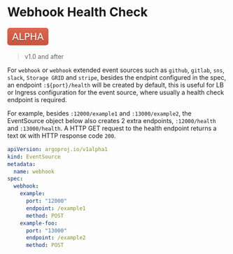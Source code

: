 # Webhook Health Check

![alpha](assets/alpha.svg)

> v1.0 and after

For `webhook` or `webhook` extended event sources such as `github`, `gitlab`,
`sns`, `slack`, `Storage GRID` and `stripe`, besides the endpint configured in
the spec, an endpoint `:${port}/health` will be created by default, this is
useful for LB or Ingress configuration for the event source, where usually a
health check endpoint is required.

For example, besides `:12000/example1` and `:13000/example2`, the EventSource
object below also creates 2 extra endpoints, `:12000/health` and
`:13000/health`. A HTTP GET request to the health endpoint returns a text `OK`
with HTTP response code `200`.

```yaml
apiVersion: argoproj.io/v1alpha1
kind: EventSource
metadata:
  name: webhook
spec:
  webhook:
    example:
      port: "12000"
      endpoint: /example1
      method: POST
    example-foo:
      port: "13000"
      endpoint: /example2
      method: POST
```
